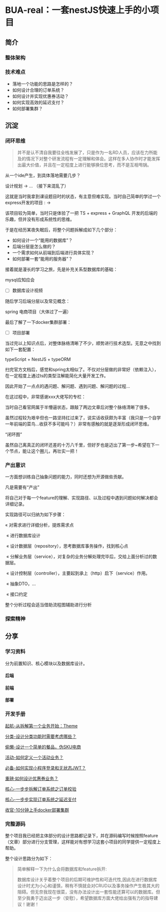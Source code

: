 # BUA-real：一套nestJS快速上手的小项目

## 简介

### 整体架构

### 技术难点



- 落地一个功能的思路是怎样的？
- 如何设计合理的订单系统？
- 如何设计并实现优惠券活动？
- 如何实现高效的延迟支付？
- 如何部署集群？

## 沉淀

### 闭环思维



>  并不是认不清自我要往全栈发展了，只是作为一名RD人员，应该在力所能及的情况下对整个研发流程有一定理解和体会。这样在多人协作时才能发挥出最大价值，并且在一定程度上进行能够换位思考，而不是互相甩锅。

从一个ide产生，到具体落地需要几步？

设计规划 -> ... （接下来混乱了）

这就是当时我拿到课设题目时的状态，有主意但难实现。当时自己简单的学过一个express开发的项目 : -> 

该项目较为简单，当时只是体验了一把 TS + express + GraphQL 开发的后端的乐趣，但并没有形成系统性的思维。

于是在经历某夜失眠后，将整个问题拆解成如下几个部分：

- 如何设计一个“能用的数据库”？
- 后端分层是怎么做的？
- 一个需求如何从前端到后端进行具体实现？
- 如何部署一套“能用的服务器”？

接着就是漫长的学习之旅，先是补充关系型数据库的基础：

mysql应知应会 

- [ ] 数据库设计视频

随后学习后端分层以及常见概念：

spring 电商项目（大体过了一遍）

最后了解了一下docker集群部署：



- [ ] 项目部署

当过完以上知识点后，对整体脉络清晰了不少，顺势进行技术选型。无意之中找到如下一套配置：

typeScript + NestJS + typeORM 

扫完官方文档后，感觉和spring太相似了。不仅对分层做的非常好（依赖注入），在一定程度上通过ts的类型注解能简化大量开发工作。

因此开始了一点点的遇问题、解问题、遇到问题、解问题的过程...

在这过程中，非常感谢xxx大佬写的专栏：

当时自己看官网属于半懵逼状态，跟敲了两边文章后对整个脉络清晰了很多。

虽然过程较为艰辛但也一路坚持扛过来了，说实话收获颇为丰富（我只是一个自学一年前端的菜鸟...收获不多可能吗？）非常有感触的就是逐渐形成闭环思维。

“闭环图”

虽然自己离真正的闭环还差的十万八千里，但好歹也是迈出了第一步~希望在下一个节点，能让这个圈儿，再壮实一把！

### 产出意识



一方面想训练自己抽象问题的能力，同时还想为开源做些贡献。

凡是需要有“产出”

将自己对于每一个feature的理解、实现路径、以及过程中遇到问题如何解决都会详细记录。

实现路径可以归纳为如下步骤：

« 对需求进行详细分析，提炼需求点

​		« 进行数据库设计

​			 « 设计数据层（repository），思考数据库事务操作，找到核心点

​					« 分解业务层（service），对复杂的业务分解处理完毕后，交给上面分析过的数据层。

​							« 设计控制层（controller），主要起到承上（http）启下（service）作用。

​								  « 抽象DTO，...

​										« 接口约定



整个分析过程会适当借助流程图辅助进行分析	

### 探索精神

## 分享

### 学习资料



分为前置知识、核心模块以及数据库设计。

#### 后端

#### 前端

#### 部署

### 开发手册

[起航-从拆解第一个业务开始：Theme]()

[分类-设计分类功能时需要考虑哪些？]()

[偷懒-设计一个简单的餐品，伪SKU电商]()

[活动-如何定义一个活动业务？]()

[必备-如何实现小程序登录和无状态JWT？]()

[重磅·如何设计优惠券业务？]()

[核心-一步步拆解订单系统之订单校验]()

[核心-一步步实现订单系统之延迟支付]()

[收官-10分钟上手docker部署集群]()

### 完整源码

整个项目我已经把主体部分的设计思路都记录下，并在源码编写时候按照feature（文章）部分进行分支管理，这样能对有想学习这套小项目的同学提供一定程度上帮助。

整个设计思路分为如下：

> 简单解释一下为什么会将数据库和feature拆开:
>
> ​	数据库设计关乎着整个项目的后期可维护性和可迭代性,因此在进行数据库设计时尤为小心和谨慎，稍有不慎就会对CRUD以及事务操作产生极其大的阻碍。但无奈我现在很菜，没有办法设计出一套性能还算可以的数据库。但至少我勇于迈出这一步（安慰），希望数据库方面大佬给出强有力的指导建议！谢谢！


